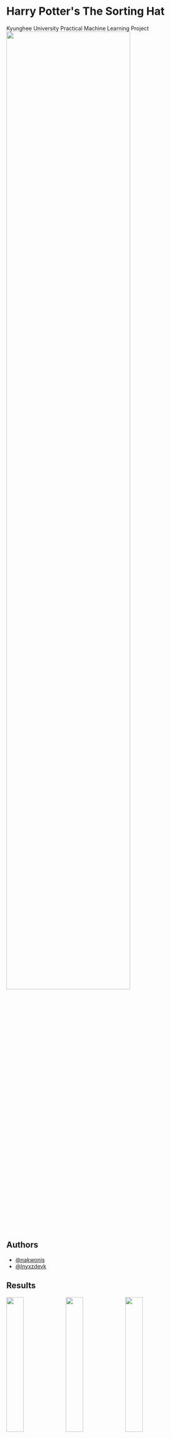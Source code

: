 # Harry Potter's The Sorting Hat
 Kyunghee University Practical Machine Learning Project  
 <img src="./imgs/img0.png" width="80%" height="80%"/>
## Authors
 * [@nakwonjs](https://github.com/nakwonjs)
 * [@lnyxzdevk](https://github.com/lnyxzdevk)

## Results
 <img src="./imgs/img1_1.gif" width="30%" height="30%"/> <img src="./imgs/img1_2.gif" width="30%" height="30%"/>
 <img src="./imgs/img2_1.gif" width="30%" height="30%"/> <img src="./imgs/img2_2.gif" width="30%" height="30%"/>
 <img src="./imgs/img2_3.gif" width="30%" height="30%"/> <img src="./imgs/img2_4.gif" width="30%" height="30%"/>

## Requirment
 * transformers
 * torch
 * torchvision
 * numpy
 * dlib
 * python-opencv (cv2)
 * tkinter
 * PIL

## Introduce
Enter your image, and get assigned the Hogwarts residence that best suits you!

## Usage
You have to download flies at this link(https://drive.google.com/drive/folders/1xsU0z_zFFvBHRGaIAzo5Gex4V6MKZM6o) and place them at 'Main' folder  
Run SortHat.py in Main folder
> python SortHat.py

## Directory
Make own dataset(with mask image and without mask image) like below. (Folder name is just example)
```
HarryPotterSortingHat_mlvc
├── Data (Image files)
│   ├── Gryffindor
│   ├── Hufflepuff
│   ├── Ravenclaw
│   └── Slytherin
├── Main
│   ├── img (Img files use in tkinter)
│   ├── Hogwart.jpg
│   ├── SortHat.py (Main Program)
│   ├── adaptive_avgmax_pool.py
│   ├── align_faces.py
│   ├── dpn.py
│   ├── facealigner.py
│   ├── helpers.py
│   ├── shape_predictor_68_face_landmakrs.dat.bz2
│   └── shape_predictor_68_face_landmarks.dat
├── .gitignore
├── readme.md
├── train.py
└── util.py
```    
